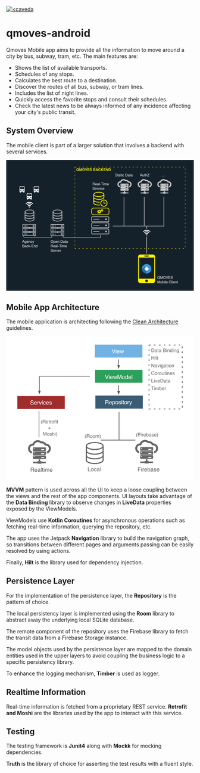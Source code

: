 [![<caveda](https://circleci.com/gh/caveda/qmoves-android.svg?style=shield)](https://circleci.com/gh/caveda/qmoves-android)
# qmoves-android

Qmoves Mobile app aims to provide all the information to move around a city by bus, subway, tram, etc.  The main features are:

- Shows the list of available transports.
- Schedules of any stops.
- Calculates the best route to a destination.
- Discover the routes of all bus, subway, or tram lines.
- Includes the list of night lines.
- Quickly access the favorite stops and consult their schedules.
- Check the latest news to be always informed of any incidence affecting your city's public transit.

##  System Overview 

The mobile client is part of a larger solution that involves a backend with several services.

![System View](doc/system-view.png)

##  Mobile App Architecture 

The mobile application is architecting following the [Clean Architecture](https://blog.cleancoder.com/uncle-bob/2012/08/13/the-clean-architecture.html) guidelines. 

![Architecture Diagram](doc/architecture-diagram.png)

**MVVM** pattern is used across all the UI to keep a loose coupling between the views and the rest of the app components. UI layouts take advantage of the **Data Binding** library to observe changes in **LiveData** properties exposed by the ViewModels.

ViewModels use **Kotlin Coroutines** for asynchronous operations such as fetching real-time information, querying the repository, etc.

The app uses the Jetpack **Navigation** library to build the navigation graph, so transitions between different pages and arguments passing can be easily resolved by using actions. 

Finally, **Hilt** is the library used for dependency injection. 


## Persistence Layer

For the implementation of the persistence layer, the **Repository** is the pattern of choice.

The local persistency layer is implemented using the **Room** library to abstract away the underlying local SQLite database.

The remote component of the repository uses the Firebase library to fetch the transit data from a Firebase Storage instance.

The model objects used by the persistence layer are mapped to the domain entities used in the upper layers to avoid coupling the business logic to a specific persistency library.

To enhance the logging mechanism, **Timber** is used as logger.

## Realtime Information

Real-time information is fetched from a proprietary REST service. **Retrofit and Moshi** are the libraries used by the app to interact with this service.  


## Testing

The testing framework is **Junit4** along with **Mockk** for mocking dependencies. 

**Truth** is the library of choice for asserting the test results with a fluent style. 